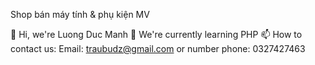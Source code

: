 Shop bán máy tính & phụ kiện MV

👋 Hi, we're Luong Duc Manh
🌱 We're currently learning PHP
📫 How to contact us:
Email: traubudz@gmail.com
or number phone: 0327427463
